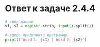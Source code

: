 # Ответ к задаче 2.4.4

```python
# ввод данных
s1, s2 = map(str.strip, input().split())
```

```python
# здесь продолжите программу
print(f"Word 1: {s1} | Word 2: {s2}")
```

